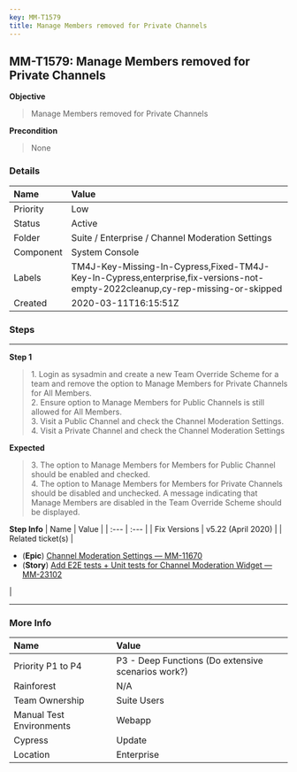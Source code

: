 ```yaml
---
key: MM-T1579
title: Manage Members removed for Private Channels
---
```


## MM-T1579: Manage Members removed for Private Channels

**Objective**

> <article>Manage Members removed for Private Channels</article>

**Precondition**

> <article>None</article>

### Details

| Name      | Value                                                                                                                         |
| :-------- | :---------------------------------------------------------------------------------------------------------------------------- |
| Priority  | Low                                                                                                                           |
| Status    | Active                                                                                                                        |
| Folder    | Suite / Enterprise / Channel Moderation Settings                                                                              |
| Component | System Console                                                                                                                |
| Labels    | TM4J-Key-Missing-In-Cypress,Fixed-TM4J-Key-In-Cypress,enterprise,fix-versions-not-empty-2022cleanup,cy-rep-missing-or-skipped |
| Created   | 2020-03-11T16:15:51Z                                                                                                          |

### Steps

<hr/>

**Step 1**

> <article>1. Login as sysadmin and create a new Team Override Scheme for a team and remove the option to Manage Members for Private Channels for All Members. <br />2. Ensure option to Manage Members for Public Channels is still allowed for All Members.<br />3. Visit a Public Channel and check the Channel Moderation Settings. <br />4. Visit a Private Channel and check the Channel Moderation Settings</article>

**Expected**

> <article>3. The option to Manage Members for Members for Public Channel should be enabled and checked. <br />4. The option to Manage Members for Members for Private Channels  should be disabled and unchecked. A message indicating that Manage Members are disabled in the Team Override Scheme should be displayed.</article>

**Step Info**
| Name | Value |
| :--- | :--- |
| Fix Versions | v5.22 (April 2020) |
| Related ticket(s) | <ul><li>(<strong>Epic</strong>) <a href="https://mattermost.atlassian.net/browse/MM-11670">Channel Moderation Settings — MM-11670</a></li><li>(<strong>Story</strong>) <a href="http://mmthttps%3A//mattermost.atlassian.net/browse/MM-23102">Add E2E tests + Unit tests for Channel Moderation Widget — MM-23102</a></li></ul> |

<hr/>

### More Info

| Name                     | Value                                              |
| :----------------------- | :------------------------------------------------- |
| Priority P1 to P4        | P3 - Deep Functions (Do extensive scenarios work?) |
| Rainforest               | N/A                                                |
| Team Ownership           | Suite Users                                        |
| Manual Test Environments | Webapp                                             |
| Cypress                  | Update                                             |
| Location                 | Enterprise                                         |
